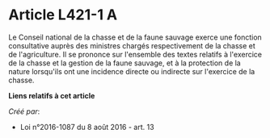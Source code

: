 # Article L421-1 A

Le Conseil national de la chasse et de la faune sauvage exerce une  fonction consultative auprès des ministres chargés
respectivement de la  chasse et de l'agriculture. Il se prononce sur l'ensemble des textes  relatifs à l'exercice de la
chasse et la gestion de la faune sauvage, et  à la protection de la nature lorsqu'ils ont une incidence directe ou  indirecte
sur l'exercice de la chasse.

**Liens relatifs à cet article**

_Créé par_:

  - Loi n°2016-1087 du 8 août 2016 - art. 13
